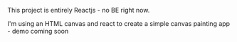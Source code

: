 This project is entirely Reactjs - no BE right now.

I'm using an HTML canvas and react to create a simple canvas painting app - demo coming soon